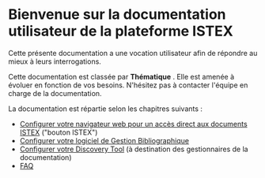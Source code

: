 # Bienvenue sur la documentation utilisateur de la plateforme ISTEX

Cette présente documentation a une vocation utilisateur afin de répondre au mieux à leurs interrogations.

Cette documentation est classée par **Thématique** . Elle est amenée à évoluer en fonction de vos besoins. N'hésitez pas à contacter l'équipe en charge de la documentation.

 
La documentation est répartie selon les chapitres suivants :

* [Configurer votre navigateur web pour un accès direct aux documents ISTEX](navigateur/) ("bouton ISTEX")
* [Configurer votre logiciel de Gestion Bibliographique](logiciel/)
* [Configurer votre Discovery Tool](discovery/) (à destination des gestionnaires de la documentation)
* [FAQ](faq/)




